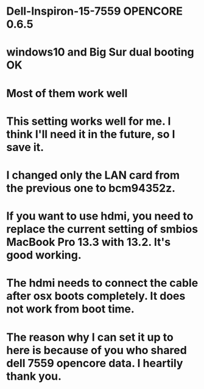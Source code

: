 # Dell-Inspiron-15-7559 OPENCORE 0.6.5  
# windows10 and Big Sur dual booting OK
# Most of them work well
# This setting works well for me. I think I'll need it in the future, so I save it.
# I changed only the LAN card from the previous one to bcm94352z.
# If you want to use hdmi, you need to replace the current setting of smbios MacBook Pro 13.3 with 13.2. It's good working.
# The hdmi needs to connect the cable after osx boots completely. It does not work from boot time.
# The reason why I can set it up to here is because of you who shared dell 7559 opencore data. I heartily thank you.
